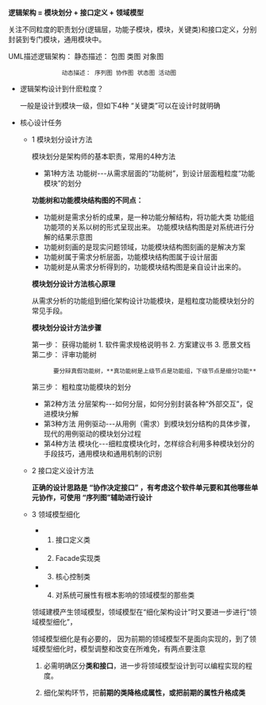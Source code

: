 **逻辑架构 = 模块划分 + 接口定义 + 领域模型**

关注不同粒度的职责划分(逻辑层，功能子模块，模块，关键类)和接口定义，分别封装到专门模块，通用模块中。

UML描述逻辑架构：   静态描述： 包图  类图  对象图

                   动态描述： 序列图 协作图 状态图 活动图
                   
* 逻辑架构设计到什麽粒度？
    
  一般是设计到模块一级，但如下4种 “关键类”可以在设计时就明确

* 核心设计任务

  * 1  模块划分设计方法
  
      模块划分是架构师的基本职责，常用的4种方法
      
    * 第1种方法 功能树---从需求层面的“功能树”，到设计层面粗粒度“功能模块”的划分

     **功能树和功能模块结构图的不同点：**
      
      * 功能树是需求分析的成果，是一种功能分解结构，将功能大类 功能组 功能项的关系以树的形式呈现出来。 功能模块结构图是对系统进行分解的结果示意图
      * 功能树刻画的是现实问题领域，功能模块结构图刻画的是解决方案
      * 功能树属于需求分析层面，功能模块结构图属于设计层面
      * 功能树是从需求分析得到的，功能模块结构图是亲自设计出来的。
      
     **模块划分设计方法核心原理**
     
       从需求分析的功能组到细化架构设计功能模块，是粗粒度功能模块划分的常见手段。      
      
     **模块划分设计方法步骤**
      
      第一步： 获得功能树
              1. 软件需求规格说明书
              2. 方案建议书
              3. 愿景文档
      第二步： 评审功能树
      
              要分辩真假功能树，**真功能树是上级节点是功能组，下级节点是细分功能**
              
      第三步： 粗粒度功能模块的划分
      
    * 第2种方法 分层架构---如何分层，如何分别封装各种“外部交互”，促进模块分解
    * 第3种方法 用例驱动---从用例（需求）到模块划分结构的具体步骤，现代的用例驱动的模块划分过程
    * 第4种方法 模块化---细粒度模块化时，怎样综合利用多种模块划分的手段技巧，通用模块和通用机制的识别
    
    
  * 2  接口定义设计方法
  
    **正确的设计思路是 “协作决定接口” ，有考虑这个软件单元要和其他哪些单元协作，可使用 “序列图”辅助进行设计**
  
  * 3  领域模型细化
      * 1. 接口定义类
      * 2. Facade实现类
      * 3. 核心控制类
      * 4. 对系统可展性有根本影响的领域模型的那些类

    领域建模产生领域模型，领域模型在“细化架构设计”时又要进一步进行“领域模型细化”，  

    领域模型细化是有必要的， 因为前期的领域模型不是面向实现的，到了领域模型细化时，模型调整和改变在所难免，有两点要注意
    
    1. 必需明确区分**类和接口**，进一步将领域模型设计到可以编程实现的程度。
    
    2. 细化架构环节，把**前期的类降格成属性，或把前期的属性升格成类**

      
    
  
  
  
